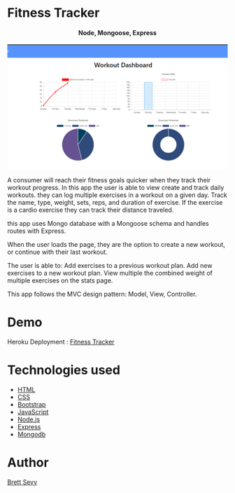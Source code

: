 # Fitness Tracker
<h4 align="center">Node, Mongoose, Express</h4>

![burger](public/assets/fitness.png)

A consumer will reach their fitness goals quicker when they track their workout progress. In this app the user is able to view create and track daily workouts. they can log multiple exercises in a workout on a given day. Track the name, type, weight, sets, reps, and duration of exercise. If the exercise is a cardio exercise they can track their distance traveled. 

this app uses Mongo database with a Mongoose schema and handles routes with Express.

When the user loads the page, they are the option to create a new workout, or continue with their last workout.

The user is able to: Add exercises to a previous workout plan. Add new exercises to a new workout plan. View multiple the combined weight of multiple exercises on the stats page.

This app follows the MVC design pattern: Model, View, Controller.

# Demo

Heroku Deployment : [Fitness Tracker](https://limitless-journey-76220.herokuapp.com/)

# Technologies used

- [HTML](https://developer.mozilla.org/en-US/docs/Web/HTML)
- [CSS](https://developer.mozilla.org/en-US/docs/Web/CSS)
- [Bootstrap](https://getbootstrap.com/)
- [JavaScript](https://developer.mozilla.org/en-US/docs/Web/JavaScript)
- [Node.js](https://nodejs.org/en/)<br>
- [Express](https://www.npmjs.com/package/express)
- [Mongodb](https://www.mongodb.com/)


# Author

[Brett Sevy](https://github.com/BrettSevy) 


